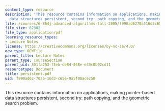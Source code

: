 ```yaml
---
content_type: resource
description: 'This resource contains information on applications, making pointer-based
  data structures persistent, second try: path copying, and the geometric search problem.'
file: /courses/6-854j-advanced-algorithms-fall-2005/f990ad6270a516d3c65e9a5f08ace250_persistent.pdf
file_size: 82802
file_type: application/pdf
learning_resource_types:
- Lecture Notes
license: https://creativecommons.org/licenses/by-nc-sa/4.0/
ocw_type: OCWFile
parent_title: Lecture Notes
parent_type: CourseSection
parent_uid: 801fa253-f5eb-de84-048e-e39c0b02cd11
resourcetype: Document
title: persistent.pdf
uid: f990ad62-70a5-16d3-c65e-9a5f08ace250
---
```

This resource contains information on applications, making pointer-based data structures persistent, second try: path copying, and the geometric search problem.